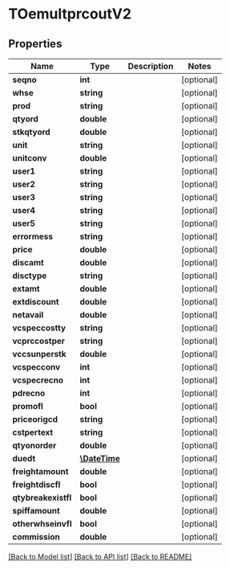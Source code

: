 # TOemultprcoutV2

## Properties
Name | Type | Description | Notes
------------ | ------------- | ------------- | -------------
**seqno** | **int** |  | [optional] 
**whse** | **string** |  | [optional] 
**prod** | **string** |  | [optional] 
**qtyord** | **double** |  | [optional] 
**stkqtyord** | **double** |  | [optional] 
**unit** | **string** |  | [optional] 
**unitconv** | **double** |  | [optional] 
**user1** | **string** |  | [optional] 
**user2** | **string** |  | [optional] 
**user3** | **string** |  | [optional] 
**user4** | **string** |  | [optional] 
**user5** | **string** |  | [optional] 
**errormess** | **string** |  | [optional] 
**price** | **double** |  | [optional] 
**discamt** | **double** |  | [optional] 
**disctype** | **string** |  | [optional] 
**extamt** | **double** |  | [optional] 
**extdiscount** | **double** |  | [optional] 
**netavail** | **double** |  | [optional] 
**vcspeccostty** | **string** |  | [optional] 
**vcprccostper** | **string** |  | [optional] 
**vccsunperstk** | **double** |  | [optional] 
**vcspecconv** | **int** |  | [optional] 
**vcspecrecno** | **int** |  | [optional] 
**pdrecno** | **int** |  | [optional] 
**promofl** | **bool** |  | [optional] 
**priceorigcd** | **string** |  | [optional] 
**cstpertext** | **string** |  | [optional] 
**qtyonorder** | **double** |  | [optional] 
**duedt** | [**\DateTime**](\DateTime.md) |  | [optional] 
**freightamount** | **double** |  | [optional] 
**freightdiscfl** | **bool** |  | [optional] 
**qtybreakexistfl** | **bool** |  | [optional] 
**spiffamount** | **double** |  | [optional] 
**otherwhseinvfl** | **bool** |  | [optional] 
**commission** | **double** |  | [optional] 

[[Back to Model list]](../README.md#documentation-for-models) [[Back to API list]](../README.md#documentation-for-api-endpoints) [[Back to README]](../README.md)


